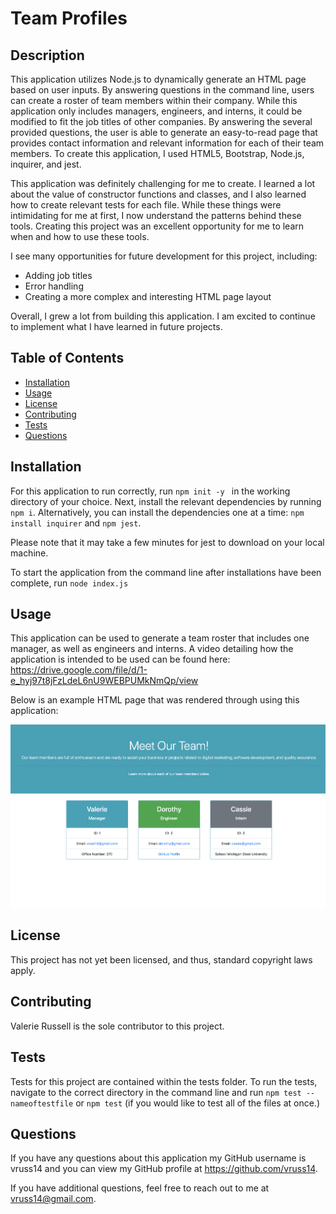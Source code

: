 # Team Profiles

## Description

This application utilizes Node.js to dynamically generate an HTML page based on user inputs. By answering questions in the command line, users can create a roster of team members within their company. While this application only includes managers, engineers, and interns, it could be modified to fit the job titles of other companies. By answering the several provided questions, the user is able to generate an easy-to-read page that provides contact information and relevant information for each of their team members. To create this application, I used HTML5, Bootstrap, Node.js, inquirer, and jest.

This application was definitely challenging for me to create. I learned a lot about the value of constructor functions and classes, and I also learned how to create relevant tests for each file. While these things were intimidating for me at first, I now understand the patterns behind these tools. Creating this project was an excellent opportunity for me to learn when and how to use these tools.

I see many opportunities for future development for this project, including:

- Adding job titles
- Error handling
- Creating a more complex and interesting HTML page layout

Overall, I grew a lot from building this application. I am excited to continue to implement what I have learned in future projects.

## Table of Contents

- [Installation](#Installation)
- [Usage](#Usage)
- [License](#License)
- [Contributing](#Contributing)
- [Tests](#Tests)
- [Questions](#Questions)
            
## Installation

For this application to run correctly, run ```npm init -y ``` in the working directory of your choice. Next, install the relevant dependencies by running ```npm i```. Alternatively, you can install the dependencies one at a time: ```npm install inquirer``` and ```npm jest```.

Please note that it may take a few minutes for jest to download on your local machine. 

To start the application from the command line after installations have been complete, run ```node index.js```
            
## Usage

This application can be used to generate a team roster that includes one manager, as well as engineers and interns. A video detailing how the application is intended to be used can be found here: https://drive.google.com/file/d/1-e_hyj97t8jFzLdeL6nU9WEBPUMkNmQp/view

Below is an example HTML page that was rendered through using this application:

![Team page](example-team.png)


## License

This project has not yet been licensed, and thus, standard copyright laws apply.
            
## Contributing

Valerie Russell is the sole contributor to this project.
            
## Tests

Tests for this project are contained within the tests folder. To run the tests, navigate to the correct directory in the command line and run ```npm test -- nameoftestfile``` or ```npm test``` (if you would like to test all of the files at once.)
            
## Questions

If you have any questions about this application my GitHub username is
vruss14 and you can view my GitHub profile at https://github.com/vruss14.

If you have additional questions, feel free to reach out to me at vruss14@gmail.com.
